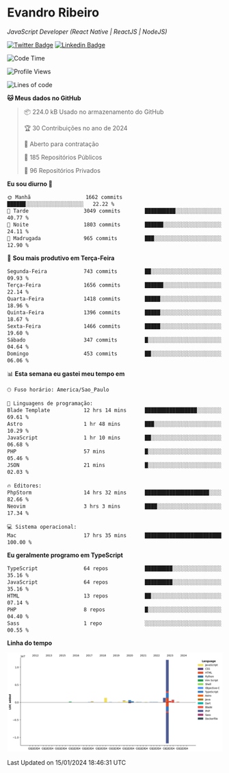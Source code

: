 # Evandro **Ribeiro**

*JavaScript Developer (React Native | ReactJS | NodeJS)*

[![Twitter Badge](https://img.shields.io/badge/-@ribeiroevandro-201B2D?style=flat-square&labelColor=201B2D&logo=twitter&logoColor=white&link=https://twitter.com/ribeiroevandro)](https://twitter.com/ribeiroevandro) 
[![Linkedin Badge](https://img.shields.io/badge/-Evandro%20Ribeiro-201B2D?style=flat-square&logo=Linkedin&logoColor=white&link=https://www.linkedin.com/in/ribeiroevandro)](https://www.linkedin.com/in/ribeiroevandro) 


<!--START_SECTION:waka-->
![Code Time](http://img.shields.io/badge/Code%20Time-3%2C650%20hrs%2048%20mins-blue)

![Profile Views](http://img.shields.io/badge/Visualizac%C3%B5es%20do%20perfil-1-blue)

![Lines of code](https://img.shields.io/badge/Desde%20o%20Hello%20World%20eu%20escrevi-17.7%20million%20linhas%20de%20c%C3%B3digo-blue)

**🐱 Meus dados no GitHub** 

> 📦 224.0 kB Usado no armazenamento do GitHub 
 > 
> 🏆 30 Contribuições no ano de 2024
 > 
> 💼 Aberto para contratação
 > 
> 📜 185 Repositórios Públicos 
 > 
> 🔑 96 Repositórios Privados 
 > 
**Eu sou diurno 🐤** 

```text
🌞 Manhã                  1662 commits        ██████░░░░░░░░░░░░░░░░░░░   22.22 % 
🌆 Tarde                  3049 commits        ██████████░░░░░░░░░░░░░░░   40.77 % 
🌃 Noite                  1803 commits        ██████░░░░░░░░░░░░░░░░░░░   24.11 % 
🌙 Madrugada              965 commits         ███░░░░░░░░░░░░░░░░░░░░░░   12.90 % 
```
📅 **Sou mais produtivo em Terça-Feira** 

```text
Segunda-Feira            743 commits         ██░░░░░░░░░░░░░░░░░░░░░░░   09.93 % 
Terça-Feira              1656 commits        ██████░░░░░░░░░░░░░░░░░░░   22.14 % 
Quarta-Feira             1418 commits        █████░░░░░░░░░░░░░░░░░░░░   18.96 % 
Quinta-Feira             1396 commits        █████░░░░░░░░░░░░░░░░░░░░   18.67 % 
Sexta-Feira              1466 commits        █████░░░░░░░░░░░░░░░░░░░░   19.60 % 
Sábado                   347 commits         █░░░░░░░░░░░░░░░░░░░░░░░░   04.64 % 
Domingo                  453 commits         ██░░░░░░░░░░░░░░░░░░░░░░░   06.06 % 
```


📊 **Esta semana eu gastei meu tempo em** 

```text
🕑︎ Fuso horário: America/Sao_Paulo

💬 Linguagens de programação: 
Blade Template           12 hrs 14 mins      █████████████████░░░░░░░░   69.61 % 
Astro                    1 hr 48 mins        ███░░░░░░░░░░░░░░░░░░░░░░   10.29 % 
JavaScript               1 hr 10 mins        ██░░░░░░░░░░░░░░░░░░░░░░░   06.68 % 
PHP                      57 mins             █░░░░░░░░░░░░░░░░░░░░░░░░   05.46 % 
JSON                     21 mins             █░░░░░░░░░░░░░░░░░░░░░░░░   02.03 % 

🔥 Editores: 
PhpStorm                 14 hrs 32 mins      █████████████████████░░░░   82.66 % 
Neovim                   3 hrs 3 mins        ████░░░░░░░░░░░░░░░░░░░░░   17.34 % 

💻 Sistema operacional: 
Mac                      17 hrs 35 mins      █████████████████████████   100.00 % 
```

**Eu geralmente programo em TypeScript** 

```text
TypeScript               64 repos            █████████░░░░░░░░░░░░░░░░   35.16 % 
JavaScript               64 repos            █████████░░░░░░░░░░░░░░░░   35.16 % 
HTML                     13 repos            ██░░░░░░░░░░░░░░░░░░░░░░░   07.14 % 
PHP                      8 repos             █░░░░░░░░░░░░░░░░░░░░░░░░   04.40 % 
Sass                     1 repo              ░░░░░░░░░░░░░░░░░░░░░░░░░   00.55 % 
```



**Linha do tempo**

![Lines of Code chart](https://raw.githubusercontent.com/ribeiroevandro/ribeiroevandro/main/assets/bar_graph.png)


 Last Updated on 15/01/2024 18:46:31 UTC
<!--END_SECTION:waka-->
